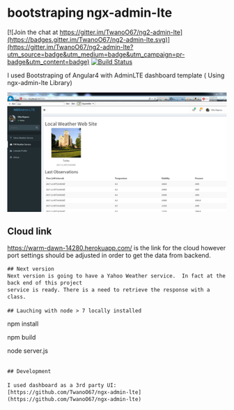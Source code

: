 # bootstraping ngx-admin-lte

[![Join the chat at https://gitter.im/TwanoO67/ng2-admin-lte](https://badges.gitter.im/TwanoO67/ng2-admin-lte.svg)](https://gitter.im/TwanoO67/ng2-admin-lte?utm_source=badge&utm_medium=badge&utm_campaign=pr-badge&utm_content=badge)
[![Build Status](https://travis-ci.org/TwanoO67/ng2-admin-lte.svg?branch=master)](https://travis-ci.org/TwanoO67/ng2-admin-lte)

I used Bootstraping of Angular4 with AdminLTE dashboard template
( Using ngx-admin-lte Library)

![Preview](https://github.com/ottopegotti/WeatherInfoService/blob/master/local_demo.PNG)

## Cloud link
https://warm-dawn-14280.herokuapp.com/ is the link for the cloud however port settings should be adjusted
in order to get the data from backend.
```
## Next version
Next version is going to have a Yahoo Weather service.  In fact at the back end of this project
service is ready. There is a need to retrieve the response with a  class.

## Lauching with node > 7 locally installed

```
npm install 

npm build

node server.js


```

## Development

I used dashboard as a 3rd party UI:
[https://github.com/TwanoO67/ngx-admin-lte](https://github.com/TwanoO67/ngx-admin-lte)




